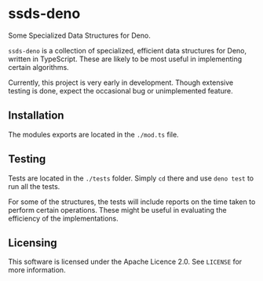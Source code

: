 # ssds-deno

Some Specialized Data Structures for Deno.

`ssds-deno` is a collection of specialized, efficient data structures for
Deno, written in TypeScript. These are likely to be most useful in
implementing certain algorithms.

Currently, this project is very early in development. Though extensive
testing is done, expect the occasional bug or unimplemented feature.

## Installation

The modules exports are located in the `./mod.ts` file.

## Testing

Tests are located in the `./tests` folder. Simply `cd` there and
use `deno test` to run all the tests.

For some of the structures, the tests will include reports on the
time taken to perform certain operations. These might be useful in
evaluating the efficiency of the implementations.

## Licensing

This software is licensed under the Apache Licence 2.0. See `LICENSE`
for more information.
